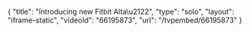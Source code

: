 {
    "title": "Introducing new Fitbit Alta\u2122",
    "type": "solo",
    "layout": "iframe-static",
    "videoId": "66195873",
    "url": "\/tvpembed\/66195873"
}